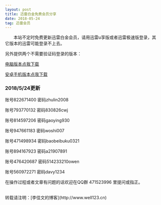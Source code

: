 ```yaml
---
layout: post
title: 迅雷白金免费会员分享
date: 2018-05-24 
tag: 迅雷会员
---
```


　　本站不定时免费更新迅雷白金会员，请用迅雷u享版或者迅雷极速版登录，其它版本的迅雷可能登录不上去。

另外提供两个不需要验证码登录的版本：

[电脑版本点我下载](https://sm.myapp.com/original/Download/ThunderSpeed1.0.35.366.exe)


[安卓手机版本点我下载](http://dow.copy.im/o_1cclmeosh1se71ej1ims14s3knl9.apk)

### 2018/5/24更新

账号822671400   密码zhulin2008

账号793770132   密码830826cwj

账号814597206   密码gaoying930

账号947661183   密码woshi007

账号471498934   密码baobeibuku0321

账号894167923   密码a21907891

账号476420687   密码514233210owen

账号560972271   密码davy1234



在操作过程或者文章有问题的话欢迎在QQ群 471523996 里提问或指正。


<br>
转载请注明：[李佳文的博客](http://www.well123.cn)


